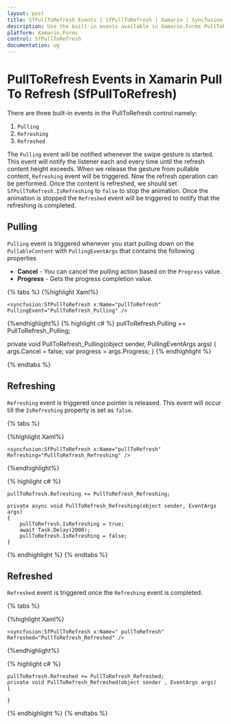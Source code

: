 ```yaml
---
layout: post
title: SfPullToRefresh Events | SfPullToRefresh | Xamarin | Syncfusion
description: Use the built-in events available in Xamarin.Forms PullToRefresh control to control the pulling and refresh action.
platform: Xamarin.Forms 
control: SfPullToRefresh 
documentation: ug
---
```


# PullToRefresh Events in Xamarin Pull To Refresh (SfPullToRefresh)

There are three built-in events in the PullToRefresh control namely:

1. `Pulling`
2. `Refreshing`
3. `Refreshed`

The `Pulling` event will be notified whenever the swipe gesture is started. This event will notify the listener each and every time until the refresh content height exceeds. When we release the gesture from pullable content, `Refreshing` event will be triggered. Now the refresh operation can be performed. Once the content is refreshed, we should set `SfPullToRefresh.IsRefreshing` to `false` to stop the animation. Once the animation is stopped the `Refreshed` event will be triggered to notify that the refreshing is completed. 

## Pulling

`Pulling` event is triggered whenever you start pulling down on the `PullableContent` with `PullingEventArgs` that contains the following properties

* **Cancel** - You can cancel the pulling action based on the `Progress` value.
* **Progress** - Gets the progress completion value.

{% tabs %}
{%highlight Xaml%}

    <syncfusion:SfPullToRefresh x:Name="pullToRefresh" PullingEvent="PullToRefresh_Pulling" />

{%endhighlight%}
{% highlight c# %}
  pullToRefresh.Pulling += PullToRefresh_Pulling;

  private void PullToRefresh_Pulling(object sender, PullingEventArgs args)
  {
    args.Cancel = false;
    var progress = args.Progress;
  }
{% endhighlight %}


{% endtabs %}

## Refreshing

`Refreshing` event is triggered once pointer is released. This event will occur till the `IsRefreshing` property is set as `false`.

{% tabs %}



{%highlight Xaml%}

    <syncfusion:SfPullToRefresh x:Name="pullToRefresh" Refreshing="PullToRefresh_Refreshing" />

{%endhighlight%}

{% highlight c# %}

    pullToRefresh.Refreshing += PullToRefresh_Refreshing;
   
    private async void PullToRefresh_Refreshing(object sender, EventArgs args)
    {
        pullToRefresh.IsRefreshing = true;
        await Task.Delay(2000);
        pullToRefresh.IsRefreshing = false;
    }
{% endhighlight %}
{% endtabs %}

## Refreshed

`Refreshed` event is triggered once the `Refreshing` event is completed.

{% tabs %}


{%highlight Xaml%}

    <syncfusion:SfPullToRefresh x:Name=" pullToRefresh" Refreshed="PullToRefresh_Refreshed" />

{%endhighlight%}

{% highlight c# %}

    pullToRefresh.Refreshed += PullToRefresh_Refreshed;
    private void PullToRefresh_Refreshed(object sender , EventArgs args)
    {
        
    }

{% endhighlight %}
{% endtabs %}